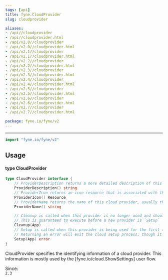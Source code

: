 ```yaml
---
tags: [api]
title: fyne.CloudProvider
slug: cloudprovider

aliases:
- /api//cloudprovider
- /api//cloudprovider.html
- /api/v2.0//cloudprovider
- /api/v2.0//cloudprovider.html
- /api/v2.1//cloudprovider
- /api/v2.1//cloudprovider.html
- /api/v2.2//cloudprovider
- /api/v2.2//cloudprovider.html
- /api/v2.3//cloudprovider
- /api/v2.3//cloudprovider.html
- /api/v2.4//cloudprovider
- /api/v2.4//cloudprovider.html
- /api/v2.5//cloudprovider
- /api/v2.5//cloudprovider.html
- /api/v2.6//cloudprovider
- /api/v2.6//cloudprovider.html
- /api/v2.7//cloudprovider
- /api/v2.7//cloudprovider.html

package: fyne.io/fyne/v2
---
```



---
```go
import "fyne.io/fyne/v2"
```

## Usage

#### type CloudProvider

```go
type CloudProvider interface {
	// ProviderDescription returns a more detailed description of this cloud provider.
	ProviderDescription() string
	// ProviderIcon returns an icon resource that is associated with the given cloud service.
	ProviderIcon() Resource
	// ProviderName returns the name of this cloud provider, usually the name of the service it uses.
	ProviderName() string

	// Cleanup is called when this provider is no longer used and should be disposed.
	// This is guaranteed to execute before a new provider is `Setup`
	Cleanup(App)
	// Setup is called when this provider is being used for the first time.
	// Returning an error will exit the cloud setup process, though it can be retried.
	Setup(App) error
}
```

CloudProvider specifies the identifying information of a cloud provider. This information is mostly used by the [fyne.io/cloud.ShowSettings] user flow.


<div class="since">Since: <code>
2.3</code></div>
